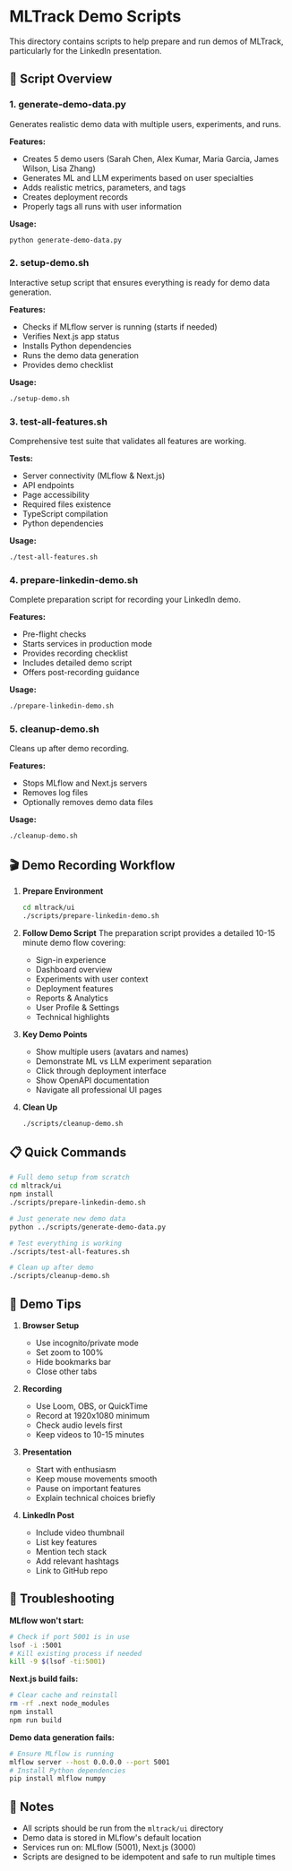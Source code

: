 # MLTrack Demo Scripts

This directory contains scripts to help prepare and run demos of MLTrack, particularly for the LinkedIn presentation.

## 📁 Script Overview

### 1. **generate-demo-data.py**
Generates realistic demo data with multiple users, experiments, and runs.

**Features:**
- Creates 5 demo users (Sarah Chen, Alex Kumar, Maria Garcia, James Wilson, Lisa Zhang)
- Generates ML and LLM experiments based on user specialties
- Adds realistic metrics, parameters, and tags
- Creates deployment records
- Properly tags all runs with user information

**Usage:**
```bash
python generate-demo-data.py
```

### 2. **setup-demo.sh**
Interactive setup script that ensures everything is ready for demo data generation.

**Features:**
- Checks if MLflow server is running (starts if needed)
- Verifies Next.js app status
- Installs Python dependencies
- Runs the demo data generation
- Provides demo checklist

**Usage:**
```bash
./setup-demo.sh
```

### 3. **test-all-features.sh**
Comprehensive test suite that validates all features are working.

**Tests:**
- Server connectivity (MLflow & Next.js)
- API endpoints
- Page accessibility
- Required files existence
- TypeScript compilation
- Python dependencies

**Usage:**
```bash
./test-all-features.sh
```

### 4. **prepare-linkedin-demo.sh**
Complete preparation script for recording your LinkedIn demo.

**Features:**
- Pre-flight checks
- Starts services in production mode
- Provides recording checklist
- Includes detailed demo script
- Offers post-recording guidance

**Usage:**
```bash
./prepare-linkedin-demo.sh
```

### 5. **cleanup-demo.sh**
Cleans up after demo recording.

**Features:**
- Stops MLflow and Next.js servers
- Removes log files
- Optionally removes demo data files

**Usage:**
```bash
./cleanup-demo.sh
```

## 🎬 Demo Recording Workflow

1. **Prepare Environment**
   ```bash
   cd mltrack/ui
   ./scripts/prepare-linkedin-demo.sh
   ```

2. **Follow Demo Script**
   The preparation script provides a detailed 10-15 minute demo flow covering:
   - Sign-in experience
   - Dashboard overview
   - Experiments with user context
   - Deployment features
   - Reports & Analytics
   - User Profile & Settings
   - Technical highlights

3. **Key Demo Points**
   - Show multiple users (avatars and names)
   - Demonstrate ML vs LLM experiment separation
   - Click through deployment interface
   - Show OpenAPI documentation
   - Navigate all professional UI pages

4. **Clean Up**
   ```bash
   ./scripts/cleanup-demo.sh
   ```

## 📋 Quick Commands

```bash
# Full demo setup from scratch
cd mltrack/ui
npm install
./scripts/prepare-linkedin-demo.sh

# Just generate new demo data
python ../scripts/generate-demo-data.py

# Test everything is working
./scripts/test-all-features.sh

# Clean up after demo
./scripts/cleanup-demo.sh
```

## 🎯 Demo Tips

1. **Browser Setup**
   - Use incognito/private mode
   - Set zoom to 100%
   - Hide bookmarks bar
   - Close other tabs

2. **Recording**
   - Use Loom, OBS, or QuickTime
   - Record at 1920x1080 minimum
   - Check audio levels first
   - Keep videos to 10-15 minutes

3. **Presentation**
   - Start with enthusiasm
   - Keep mouse movements smooth
   - Pause on important features
   - Explain technical choices briefly

4. **LinkedIn Post**
   - Include video thumbnail
   - List key features
   - Mention tech stack
   - Add relevant hashtags
   - Link to GitHub repo

## 🐛 Troubleshooting

**MLflow won't start:**
```bash
# Check if port 5001 is in use
lsof -i :5001
# Kill existing process if needed
kill -9 $(lsof -ti:5001)
```

**Next.js build fails:**
```bash
# Clear cache and reinstall
rm -rf .next node_modules
npm install
npm run build
```

**Demo data generation fails:**
```bash
# Ensure MLflow is running
mlflow server --host 0.0.0.0 --port 5001
# Install Python dependencies
pip install mlflow numpy
```

## 📝 Notes

- All scripts should be run from the `mltrack/ui` directory
- Demo data is stored in MLflow's default location
- Services run on: MLflow (5001), Next.js (3000)
- Scripts are designed to be idempotent and safe to run multiple times